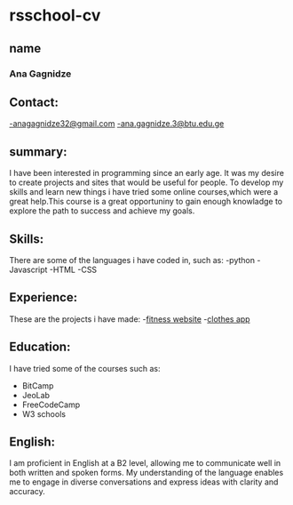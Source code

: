 # rsschool-cv
## name
### Ana Gagnidze

## Contact:
 -anagagnidze32@gmail.com
 -ana.gagnidze.3@btu.edu.ge
 
## summary:   
I have been interested in programming since an early age. It was my desire to create projects and sites that would be useful for people. To develop my skills and learn new things i have tried some online courses,which were a great help.This course is a great opportuniny to gain enough knowladge to explore the path to success and achieve my goals. 

## Skills:
There are some of the languages i have coded in, such as:
 -python
 -Javascript
 -HTML
 -CSS
 
 ## Experience:
 These are the projects i have made:
 -[fitness website](https://anagagnidze1.github.io/fitnessfinal/)
 -[clothes app](https://anagagnidze1.github.io/clothesapp/)


 ## Education:
 I have tried some of the courses such as:
 - BitCamp
 - JeoLab
 - FreeCodeCamp
 - W3 schools

## English:
I am proficient in English at a B2 level, allowing me to communicate well in both written and spoken forms. My understanding of the language enables me to engage in diverse conversations and express ideas with clarity and accuracy.
